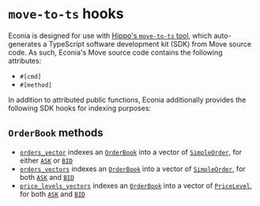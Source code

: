 # `move-to-ts` hooks

Econia is designed for use with [Hippo's `move-to-ts` tool], which auto-generates a TypeScript software development kit (SDK) from Move source code.
As such, Econia's Move source code contains the following attributes:

* `#[cmd]`
* `#[method]`

In addition to attributed public functions, Econia additionally provides the following SDK hooks for indexing purposes:

## `OrderBook` methods

* [`orders_vector`] indexes an [`OrderBook`] into a vector of [`SimpleOrder`], for either [`ASK`] or [`BID`]
* [`orders_vectors`] indexes an [`OrderBook`] into a vector of [`SimpleOrder`], for both [`ASK`] and [`BID`]
* [`price_levels_vectors`] indexes an [`OrderBook`] into a vector of [`PriceLevel`], for both [`ASK`] and [`BID`]

<!---Reference links-->
[`ASK`]:                     ../../src/move/econia/build/Econia/docs/market.md#0xc0deb00c_market_ASK
[`BID`]:                     ../../src/move/econia/build/Econia/docs/market.md#0xc0deb00c_market_BID
[Hippo's `move-to-ts` tool]: https://github.com/hippospace/move-to-ts
[`OrderBook`]:               ../../src/move/econia/build/Econia/docs/market.md#0xc0deb00c_market_OrderBook
[`orders_vector`]:           ../../src/move/econia/build/Econia/docs/market.md#0xc0deb00c_market_orders_vector
[`orders_vectors`]:          ../../src/move/econia/build/Econia/docs/market.md#0xc0deb00c_market_orders_vectors
[`price_levels_vectors`]:    ../../src/move/econia/build/Econia/docs/market.md#0xc0deb00c_market_price_levels_vectors
[`PriceLevel`]:              ../../src/move/econia/build/Econia/docs/market.md#0xc0deb00c_market_PriceLevel
[`SimpleOrder`]:             ../../src/move/econia/build/Econia/docs/market.md#0xc0deb00c_market_SimpleOrder
[`swap_coins`]:              ../../src/move/econia/build/Econia/docs/market.md#0xc0deb00c_market_swap_coins
[`swap_coins_simulate`]:     ../../src/move/econia/build/Econia/docs/market.md#0xc0deb00c_market_swap_coins_simulate